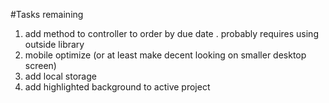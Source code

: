 #Tasks remaining

1. add method to controller to order by due date . probably requires using outside library
2. mobile optimize (or at least make decent looking on smaller desktop screen)
3. add local storage
4. add highlighted background to active project
